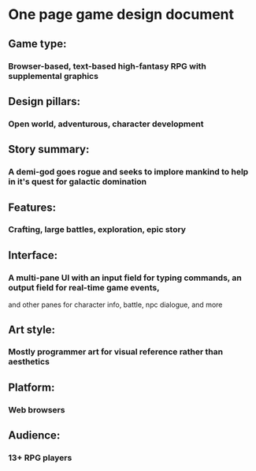 # One page game design document

## Game type:
### Browser-based, text-based high-fantasy RPG with supplemental graphics

## Design pillars:
### Open world, adventurous, character development

## Story summary:
### A demi-god goes rogue and seeks to implore mankind to help in it's quest for galactic domination

## Features:
### Crafting, large battles, exploration, epic story

## Interface:
### A multi-pane UI with an input field for typing commands, an output field for real-time game events, 
and other panes for character info, battle, npc dialogue, and more

## Art style:
### Mostly programmer art for visual reference rather than aesthetics

## Platform:
### Web browsers

## Audience:
### 13+ RPG players
